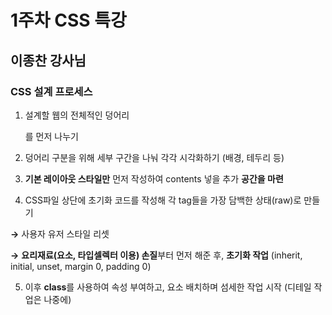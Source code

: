 # 1주차 CSS 특강

## 이종찬 강사님 

### CSS 설계 프로세스 

1.  설계할 웹의 전체적인 덩어리 <div></div>를 먼저 나누기 

2. 덩어리 구분을 위해 세부 구간을 나눠 각각 시각화하기 (배경, 테두리 등)

3. **기본 레이아웃 스타일만** 먼저 작성하여 contents 넣을 추가 **공간을 마련** 

4.  CSS파일 상단에 초기화 코드를 작성해 각 tag들을 가장 담백한 상태(raw)로 만들기  

  **→** 사용자 유저 스타일 리셋

  **→** **요리재료(요소, 타입셀렉터 이용) 손질**부터 먼저 해준 후, **초기화 작업** (inherit, initial, unset, margin 0, padding 0)

5. 이후 **class**를 사용하여 속성 부여하고, 요소 배치하며 섬세한 작업 시작 (디테일 작업은 나중에)

